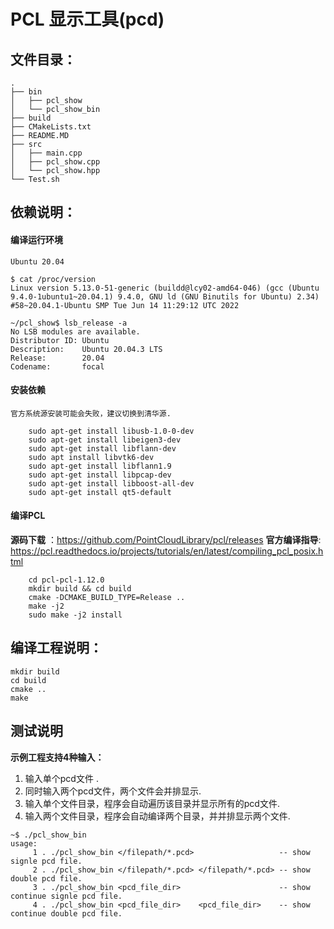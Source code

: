 # PCL 显示工具(pcd)
## 文件目录：
```
.
├── bin
│   ├── pcl_show
│   └── pcl_show_bin
├── build
├── CMakeLists.txt
├── README.MD
├── src
│   ├── main.cpp
│   ├── pcl_show.cpp
│   └── pcl_show.hpp
└── Test.sh
```
## 依赖说明：
#### 编译运行环境
    Ubuntu 20.04
```
$ cat /proc/version
Linux version 5.13.0-51-generic (buildd@lcy02-amd64-046) (gcc (Ubuntu 9.4.0-1ubuntu1~20.04.1) 9.4.0, GNU ld (GNU Binutils for Ubuntu) 2.34) #58~20.04.1-Ubuntu SMP Tue Jun 14 11:29:12 UTC 2022

~/pcl_show$ lsb_release -a
No LSB modules are available.
Distributor ID: Ubuntu
Description:    Ubuntu 20.04.3 LTS
Release:        20.04
Codename:       focal
```
#### 安装依赖
    官方系统源安装可能会失败，建议切换到清华源.
```
    sudo apt-get install libusb-1.0-0-dev
    sudo apt-get install libeigen3-dev
    sudo apt-get install libflann-dev
    sudo apt install libvtk6-dev
    sudo apt-get install libflann1.9
    sudo apt-get install libpcap-dev
    sudo apt-get install libboost-all-dev
    sudo apt-get install qt5-default
```
#### 编译PCL
  **源码下载** ：https://github.com/PointCloudLibrary/pcl/releases
  **官方编译指导**: https://pcl.readthedocs.io/projects/tutorials/en/latest/compiling_pcl_posix.html
```
    cd pcl-pcl-1.12.0
    mkdir build && cd build
    cmake -DCMAKE_BUILD_TYPE=Release ..
    make -j2
    sudo make -j2 install
```
## 编译工程说明：
```
mkdir build
cd build
cmake ..
make
```
## 测试说明
**示例工程支持4种输入：**
1. 输入单个pcd文件 .
2. 同时输入两个pcd文件，两个文件会并排显示.
3. 输入单个文件目录，程序会自动遍历该目录并显示所有的pcd文件.
4. 输入两个文件目录，程序会自动编译两个目录，并并排显示两个文件.
```
~$ ./pcl_show_bin
usage:
     1 . ./pcl_show_bin </filepath/*.pcd>                   -- show signle pcd file.
     2 . ./pcl_show_bin </filepath/*.pcd> </filepath/*.pcd> -- show double pcd file.
     3 . ./pcl_show_bin <pcd_file_dir>                      -- show continue signle pcd file.
     4 . ./pcl_show_bin <pcd_file_dir>    <pcd_file_dir>    -- show continue double pcd file.
```